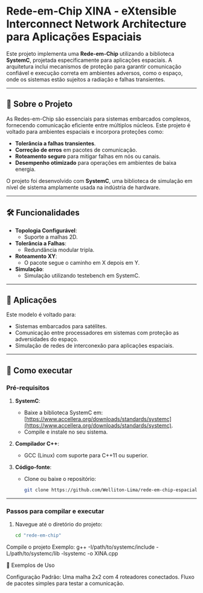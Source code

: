 # Rede-em-Chip XINA - eXtensible Interconnect Network Architecture para Aplicações Espaciais

Este projeto implementa uma **Rede-em-Chip** utilizando a biblioteca **SystemC**, projetada especificamente para aplicações espaciais. A arquitetura inclui mecanismos de proteção para 
garantir comunicação confiável e execução correta em ambientes adversos, como o espaço, onde os sistemas estão sujeitos a radiação e falhas transientes.

---

## 🚀 Sobre o Projeto

As Redes-em-Chip são essenciais para sistemas embarcados complexos, fornecendo comunicação eficiente entre múltiplos núcleos. Este projeto é voltado para ambientes 
espaciais e incorpora proteções como:

- **Tolerância a falhas transientes**.
- **Correção de erros** em pacotes de comunicação.
- **Roteamento seguro** para mitigar falhas em nós ou canais.
- **Desempenho otimizado** para operações em ambientes de baixa energia.

O projeto foi desenvolvido com **SystemC**, uma biblioteca de simulação em nível de sistema amplamente usada na indústria de hardware.

---

## 🛠️ Funcionalidades

- **Topologia Configurável**:
  - Suporte a malhas 2D.
- **Tolerância a Falhas**:
  - Redundância modular tripla.
- **Roteamento XY**:
  - O pacote segue o caminho em X depois em Y.
- **Simulação**:
  - Simulação utilizando testebench em SystemC.

---

## 🌌 Aplicações

Este modelo é voltado para:

- Sistemas embarcados para satélites.
- Comunicação entre processadores em sistemas com proteção as adversidades do espaço.
- Simulação de redes de interconexão para aplicações espaciais.

---

## 🚀 Como executar

### Pré-requisitos

1. **SystemC**:
   - Baixe a biblioteca SystemC em: [https://www.accellera.org/downloads/standards/systemc](https://www.accellera.org/downloads/standards/systemc).
   - Compile e instale no seu sistema.

2. **Compilador C++**:
   - GCC (Linux) com suporte para C++11 ou superior.

3. **Código-fonte**:
   - Clone ou baixe o repositório:
     ```bash
     git clone https://github.com/Welliton-Lima/rede-em-chip-espacial.git
     ```

---

### Passos para compilar e executar

1. Navegue até o diretório do projeto:
   ```bash
   cd "rede-em-chip"
   
Compile o projeto
Exemplo:
  g++ -I/path/to/systemc/include -L/path/to/systemc/lib -lsystemc -o XINA.cpp

📜 Exemplos de Uso

  Configuração Padrão:
        Uma malha 2x2 com 4 roteadores conectados.
        Fluxo de pacotes simples para testar a comunicação.
